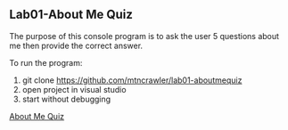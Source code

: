## Lab01-About Me Quiz

The purpose of this console program is to ask the user 5 questions about me then provide the correct answer. 

To run the program:
1. git clone https://github.com/mtncrawler/lab01-aboutmequiz
2. open project in visual studio
3. start without debugging

[About Me Quiz](assets/aboutmequiz.png)
